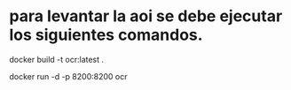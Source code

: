 # para levantar la aoi se debe ejecutar los siguientes comandos.

docker build -t ocr:latest .

docker run -d -p 8200:8200 ocr
